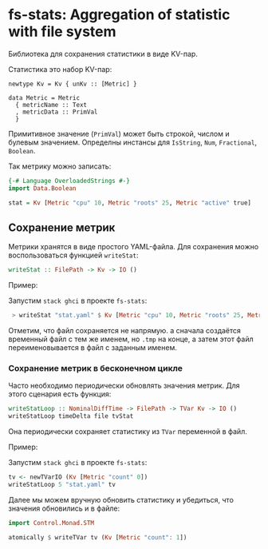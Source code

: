 # fs-stats: Aggregation of statistic with file system

Библиотека для сохранения статистики в виде KV-пар.

Статистика это набор KV-пар:

~~~
newtype Kv = Kv { unKv :: [Metric] }

data Metric = Metric
  { metricName :: Text
  , metricData :: PrimVal
  }
~~~

Примитивное значение (`PrimVal`) может быть строкой, числом и булевым значением.
Определны инстансы для `IsString`, `Num`, `Fractional`, `Boolean`.

Так метрику можно записать:

~~~haskell
{-# Language OverloadedStrings #-}
import Data.Boolean

stat = Kv [Metric "cpu" 10, Metric "roots" 25, Metric "active" true]
~~~

## Сохранение метрик

Метрики хранятся в виде простого YAML-файла.
Для сохранения можно воспользоваться функцией `writeStat`:

~~~haskell
writeStat :: FilePath -> Kv -> IO ()
~~~

Пример:

Запустим `stack ghci` в проекте `fs-stats`:

~~~haskell
 > writeStat "stat.yaml" $ Kv [Metric "cpu" 10, Metric "roots" 25, Metric "active" true]
~~~

Отметим, что файл сохраняется не напрямую. а сначала создаётся временный файл с
тем же именем, но `.tmp` на конце, а затем этот файл переименовывается в файл с заданным именем.

### Сохранение метрик в бесконечном цикле

Часто необходимо периодически обновлять значения метрик.
Для этого сценария есть функция:

~~~haskell
writeStatLoop :: NominalDiffTime -> FilePath -> TVar Kv -> IO ()
writeStatLoop timeDelta file tvStat
~~~

Она периодически сохраняет статистику из `TVar` переменной в файл.

Пример:

Запустим `stack ghci` в проекте `fs-stats`:

~~~haskell
tv <- newTVarIO (Kv [Metric "count" 0])
writeStatLoop 5 "stat.yaml" tv
~~~

Далее мы можем вручную обновить статистику и убедиться, что значения обновились и в файле:

~~~haskell
import Control.Monad.STM

atomically $ writeTVar tv (Kv [Metric "count": 1])
~~~

